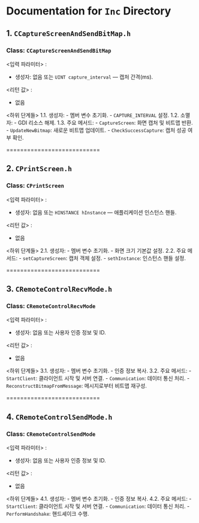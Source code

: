# Documentation for `Inc` Directory

## 1. `CCaptureScreenAndSendBitMap.h`
### Class: `CCaptureScreenAndSendBitMap`
<입력 파라미터> :
- 생성자: 없음 또는 `UINT capture_interval` — 캡처 간격(ms).

<리턴 값> :
- 없음

<하위 단계들>
1.1. 생성자:
    - 멤버 변수 초기화.
    - `CAPTURE_INTERVAL` 설정.
1.2. 소멸자:
    - GDI 리소스 해제.
1.3. 주요 메서드:
    - `CaptureScreen`: 화면 캡처 및 비트맵 반환.
    - `UpdateNewBitmap`: 새로운 비트맵 업데이트.
    - `CheckSuccessCapture`: 캡처 성공 여부 확인.

===========================

## 2. `CPrintScreen.h`
### Class: `CPrintScreen`
<입력 파라미터> :
- 생성자: 없음 또는 `HINSTANCE hInstance` — 애플리케이션 인스턴스 핸들.

<리턴 값> :
- 없음

<하위 단계들>
2.1. 생성자:
    - 멤버 변수 초기화.
    - 화면 크기 기본값 설정.
2.2. 주요 메서드:
    - `setCaptureScreen`: 캡처 객체 설정.
    - `sethInstance`: 인스턴스 핸들 설정.

===========================

## 3. `CRemoteControlRecvMode.h`
### Class: `CRemoteControlRecvMode`
<입력 파라미터> :
- 생성자: 없음 또는 사용자 인증 정보 및 ID.

<리턴 값> :
- 없음

<하위 단계들>
3.1. 생성자:
    - 멤버 변수 초기화.
    - 인증 정보 복사.
3.2. 주요 메서드:
    - `StartClient`: 클라이언트 시작 및 서버 연결.
    - `Communication`: 데이터 통신 처리.
    - `ReconstructBitmapFromMessage`: 메시지로부터 비트맵 재구성.

===========================

## 4. `CRemoteControlSendMode.h`
### Class: `CRemoteControlSendMode`
<입력 파라미터> :
- 생성자: 없음 또는 사용자 인증 정보 및 ID.

<리턴 값> :
- 없음

<하위 단계들>
4.1. 생성자:
    - 멤버 변수 초기화.
    - 인증 정보 복사.
4.2. 주요 메서드:
    - `StartClient`: 클라이언트 시작 및 서버 연결.
    - `Communication`: 데이터 통신 처리.
    - `PerformHandshake`: 핸드셰이크 수행.
